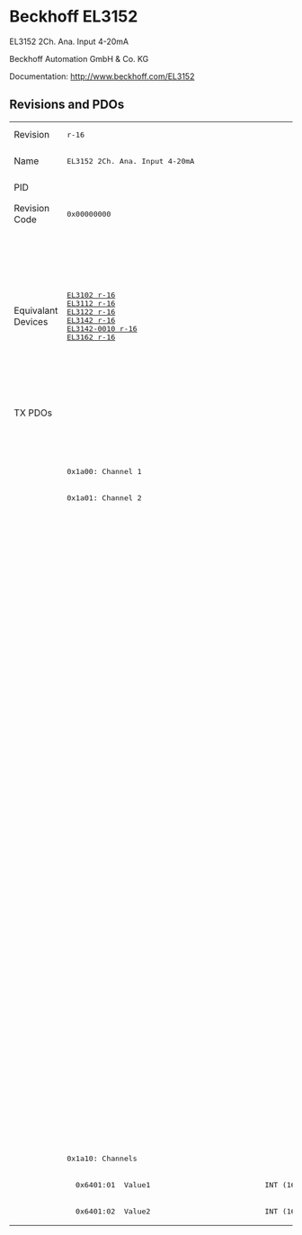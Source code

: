 # Beckhoff EL3152

EL3152 2Ch. Ana. Input 4-20mA

Beckhoff Automation GmbH & Co. KG

Documentation: <a href="http://www.beckhoff.com/EL3152">http://www.beckhoff.com/EL3152</a>

## Revisions and PDOs
<table>
<tr >
<td class="first">Revision</td>
<td ><pre>r-16</pre></td>
<td ><pre>r0</pre></td>
<td ><pre>r1</pre></td>
<td ><pre>r2</pre></td>
<td ><pre>r3</pre></td>
<td ><pre>r9979</pre></td>
</tr>
<tr >
<td class="first">Name</td>
<td ><pre>EL3152 2Ch. Ana. Input 4-20mA</pre></td>
<td  colspan=4 align="center"><pre>EL3152 2Ch. Ana Input 4-20mA</pre></td>
<td ><pre>EL3152 2Ch. Ana. Input 4-20mA</pre></td>
</tr>
<tr >
<td class="first">PID</td>
<td  colspan=6 align="center"><pre>0x0c503052</pre></td>
</tr>
<tr >
<td class="first">Revision Code</td>
<td ><pre>0x00000000</pre></td>
<td ><pre>0x00100000</pre></td>
<td ><pre>0x00110000</pre></td>
<td ><pre>0x00120000</pre></td>
<td ><pre>0x00130000</pre></td>
<td ><pre>0x270b0000</pre></td>
</tr>
<tr >
<td class="first">Equivalant Devices</td>
<td ><pre><a href="EL3102">EL3102 r-16</a><br/><a href="EL3112">EL3112 r-16</a><br/><a href="EL3122">EL3122 r-16</a><br/><a href="EL3142">EL3142 r-16</a><br/><a href="EL3142-0010">EL3142-0010 r-16</a><br/><a href="EL3162">EL3162 r-16</a></pre></td>
<td  colspan=3 align="center"><pre><a href="EL3102">EL3102 r0</a><br/><a href="EL3102">EL3102 r1</a><br/><a href="EL3102">EL3102 r2</a><br/><a href="EL3112">EL3112 r0</a><br/><a href="EL3112">EL3112 r1</a><br/><a href="EL3112">EL3112 r2</a><br/><a href="EL3122">EL3122 r0</a><br/><a href="EL3122">EL3122 r1</a><br/><a href="EL3122">EL3122 r2</a><br/><a href="EL3142">EL3142 r0</a><br/><a href="EL3142">EL3142 r1</a><br/><a href="EL3142">EL3142 r2</a><br/><a href="EL3142-0010">EL3142-0010 r0</a><br/><a href="EL3142-0010">EL3142-0010 r1</a><br/><a href="EL3142-0010">EL3142-0010 r2</a><br/><a href="EL3142-0010">EL3142-0010 r3</a><br/><a href="EL3162">EL3162 r0</a><br/><a href="EL3162">EL3162 r1</a><br/><a href="EL3162">EL3162 r2</a></pre></td>
<td ><pre><a href="EL3112">EL3112 r3</a><br/><a href="EL3112-0011">EL3112-0011 r0</a><br/><a href="EL3122">EL3122 r3</a><br/><a href="EL3142">EL3142 r3</a><br/><a href="EL3142-0010">EL3142-0010 r4</a><br/><a href="EL3142-0010">EL3142-0010 r5</a><br/><a href="EL3162">EL3162 r3</a></pre></td>
<td ></td>
</tr>
<tr class="txpdo pdosection">
<td class="first" rowspan=31 valign=top>TX PDOs</td>
<td colspan=5 align="left"></td>
<td><pre>: </pre></td>
<td></td>
</tr>
<tr class="txpdo pdosection">
<td  colspan=5 align="left"></td>
<td ><pre>: </pre></td>
</tr>
<tr class="txpdo pdosection">
<td  colspan=5 align="left"><pre>0x1a00: Channel 1</pre></td>
<td ></td>
</tr>
<tr class="txpdo pdosection">
<td  colspan=5 align="left"><pre>0x1a01: Channel 2</pre></td>
<td ></td>
</tr>
<tr class="txpdo pdosection">
<td ></td>
<td  colspan=4 align="left"><pre>0x1a02: AI Standard Channel 1</pre></td>
<td ></td>
</tr>
<tr class="txpdo">
<td ></td>
<td  colspan=4 align="left"><pre>  0x6000:01  Status__Underrange              BOOL</pre></td>
<td ></td>
</tr>
<tr class="txpdo">
<td ></td>
<td  colspan=4 align="left"><pre>  0x6000:02  Status__Overrange               BOOL</pre></td>
<td ></td>
</tr>
<tr class="txpdo">
<td ></td>
<td  colspan=4 align="left"><pre>  0x6000:03  Status__Limit 1                 BIT2 (2 bits)</pre></td>
<td ></td>
</tr>
<tr class="txpdo">
<td ></td>
<td  colspan=4 align="left"><pre>  0x6000:05  Status__Limit 2                 BIT2 (2 bits)</pre></td>
<td ></td>
</tr>
<tr class="txpdo">
<td ></td>
<td  colspan=4 align="left"><pre>  0x6000:07  Status__Error                   BOOL</pre></td>
<td ></td>
</tr>
<tr class="txpdo">
<td  colspan=4 align="left"></td>
<td ><pre>  0x6000:0e  Status__Sync error              BOOL</pre></td>
<td ></td>
</tr>
<tr class="txpdo">
<td  colspan=4 align="left"></td>
<td ><pre>  0x6000:0f  Status__TxPDO State             BOOL</pre></td>
<td ></td>
</tr>
<tr class="txpdo">
<td  colspan=4 align="left"></td>
<td ><pre>  0x6000:10  Status__TxPDO Toggle            BOOL</pre></td>
<td ></td>
</tr>
<tr class="txpdo">
<td ></td>
<td  colspan=4 align="left"><pre>  0x6000:11  Value                           INT (16 bits)</pre></td>
<td ></td>
</tr>
<tr class="txpdo pdosection">
<td ></td>
<td  colspan=4 align="left"><pre>0x1a03: AI Compact Channel 1</pre></td>
<td ></td>
</tr>
<tr class="txpdo">
<td ></td>
<td  colspan=4 align="left"><pre>  0x6000:11  Value                           INT (16 bits)</pre></td>
<td ></td>
</tr>
<tr class="txpdo pdosection">
<td ></td>
<td  colspan=4 align="left"><pre>0x1a04: AI Standard Channel 2</pre></td>
<td ></td>
</tr>
<tr class="txpdo">
<td ></td>
<td  colspan=4 align="left"><pre>  0x6010:01  Status__Underrange              BOOL</pre></td>
<td ></td>
</tr>
<tr class="txpdo">
<td ></td>
<td  colspan=4 align="left"><pre>  0x6010:02  Status__Overrange               BOOL</pre></td>
<td ></td>
</tr>
<tr class="txpdo">
<td ></td>
<td  colspan=4 align="left"><pre>  0x6010:03  Status__Limit 1                 BIT2 (2 bits)</pre></td>
<td ></td>
</tr>
<tr class="txpdo">
<td ></td>
<td  colspan=4 align="left"><pre>  0x6010:05  Status__Limit 2                 BIT2 (2 bits)</pre></td>
<td ></td>
</tr>
<tr class="txpdo">
<td ></td>
<td  colspan=4 align="left"><pre>  0x6010:07  Status__Error                   BOOL</pre></td>
<td ></td>
</tr>
<tr class="txpdo">
<td  colspan=4 align="left"></td>
<td ><pre>  0x6010:0e  Status__Sync error              BOOL</pre></td>
<td ></td>
</tr>
<tr class="txpdo">
<td  colspan=4 align="left"></td>
<td ><pre>  0x6010:0f  Status__TxPDO State             BOOL</pre></td>
<td ></td>
</tr>
<tr class="txpdo">
<td  colspan=4 align="left"></td>
<td ><pre>  0x6010:10  Status__TxPDO Toggle            BOOL</pre></td>
<td ></td>
</tr>
<tr class="txpdo">
<td ></td>
<td  colspan=4 align="left"><pre>  0x6010:11  Value                           INT (16 bits)</pre></td>
<td ></td>
</tr>
<tr class="txpdo pdosection">
<td ></td>
<td  colspan=4 align="left"><pre>0x1a05: AI Compact Channel 2</pre></td>
<td ></td>
</tr>
<tr class="txpdo">
<td ></td>
<td  colspan=4 align="left"><pre>  0x6010:11  Value                           INT (16 bits)</pre></td>
<td ></td>
</tr>
<tr class="txpdo pdosection">
<td  colspan=5 align="left"><pre>0x1a10: Channels</pre></td>
<td ></td>
</tr>
<tr class="txpdo">
<td ><pre>  0x6401:01  Value1                          INT (16 bits)</pre></td>
<td  colspan=3 align="left"><pre>  0x6401:01  Channel 1                       INT (16 bits)</pre></td>
<td  colspan=2 align="left"></td>
</tr>
<tr class="txpdo">
<td ><pre>  0x6401:02  Value2                          INT (16 bits)</pre></td>
<td  colspan=3 align="left"><pre>  0x6401:02  Channel 2                       INT (16 bits)</pre></td>
<td  colspan=2 align="left"></td>
</tr>
</table>
